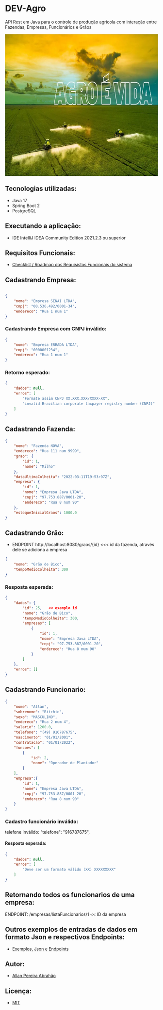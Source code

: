 # DEV-Agro
API Rest em Java para o controle de produção agrícola com interação entre Fazendas, Empresas, Funcionários e Grãos

<p align="center">
        <a href="https://www.linkedin.com/in/allan-pereira-abrahao/">
            <img align="center" width="933" height="468"  src="/img-readme/agroaevidaimg.png" />
        </a>
</p>

## Tecnologias utilizadas:

- Java 17
- Spring Boot 2
- PostgreSQL

## Executando a aplicação:

- IDE IntelliJ IDEA Community Edition 2021.2.3 ou superior

## Requisitos Funcionais:
- [Checklist / Roadmap dos Requisistos Funcionais do sistema](https://github.com/all-an/DEV-Agro/blob/main/RequisitosFuncionais.md)

## Cadastrando Empresa:
```json
```

```json
{
    "nome": "Empresa SENAI LTDA",
    "cnpj": "00.536.492/0001-34",
    "endereco": "Rua 1 num 1"
}
```
### Cadastrando Empresa com CNPJ inválido:

```json
{
    "nome": "Empresa ERRADA LTDA",
    "cnpj": "0000001234",
    "endereco": "Rua 1 num 1"
}

```
### Retorno esperado:

```json
{
    "dados": null,
    "erros": [
        "Formate assim CNPJ XX.XXX.XXX/XXXX-XX",
        "invalid Brazilian corporate taxpayer registry number (CNPJ)"
    ]
}
```
## Cadastrando Fazenda:

```json
{
    "nome": "Fazenda NOVA",
    "endereco": "Rua 111 num 9999",
    "grao": {
        "id": 1,
        "nome": "Milho"
    },
    "dataUltimaColheita": "2022-03-11T19:53:07Z",
    "empresa": {
        "id": 1,
        "nome": "Empresa Java LTDA",
        "cnpj": "97.753.887/0001-20",
        "endereco": "Rua 8 num 90"
    },
    "estoqueInicialGraos": 1000.0
}
```
## Cadastrando Grão:

- ENDPOINT http://localhost:8080/graos/{id} <<< id da fazenda, através dele se adiciona a empresa

```json
{
    "nome": "Grão de Bico",
    "tempoMedioColheita": 300
}
```

### Resposta esperada:

```json 
{
    "dados": {
        "id": 25,   << exemplo id
        "nome": "Grão de Bico",
        "tempoMedioColheita": 300,
        "empresas": [
            {
                "id": 1,
                "nome": "Empresa Java LTDA",
                "cnpj": "97.753.887/0001-20",
                "endereco": "Rua 8 num 90"
            }
        ]
    },
    "erros": []
}
```

## Cadastrando Funcionario:

```json
{
    "nome": "Allan",
    "sobrenome": "Ritchie",
    "sexo": "MASCULINO",
    "endereco": "Rua 2 num 4",
    "salario": 1200.0,
    "telefone": "(49) 916787675",
    "nascimento": "01/01/2001",
    "contratacao": "01/01/2022",
    "funcoes": [
        {
            "id": 2,
            "nome": "Operador de Plantador"
        }
    ],
    "empresa":{
        "id": 1,
        "nome": "Empresa Java LTDA",
        "cnpj": "97.753.887/0001-20",
        "endereco": "Rua 8 num 90"
    }
}
```

### Cadastro funcionário inválido:

telefone inválido:    "telefone": "916787675",

#### Resposta esperada:

```json
{
    "dados": null,
    "erros": [
        "Deve ser um formato válido (XX) XXXXXXXXX"
    ]
}
```

## Retornando todos os funcionarios de uma empresa:

ENDPOINT:
/empresas/listaFuncionarios/1  << ID da empresa

## Outros exemplos de entradas de dados em formato Json e respectivos Endpoints:

- [Exemplos, Json e Endpoints](https://github.com/all-an/dev-agro-devinhouse/blob/main/ExemplosJsonEntradas.md)

## Autor:
- [Allan Pereira Abrahão](https://www.linkedin.com/in/allan-pereira-abrahao/)

## Licença:
- [MIT](https://github.com/all-an/DEV-Agro/blob/main/LICENSE)




